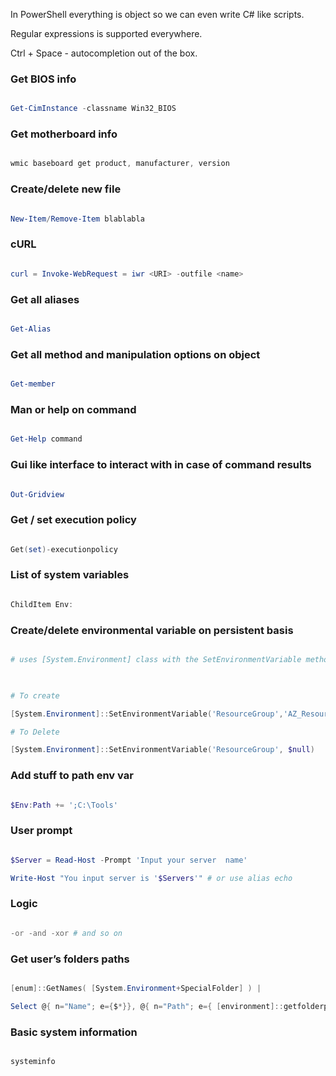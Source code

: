 In PowerShell everything is object so we can even write C# like scripts.

Regular expressions is supported everywhere.

Ctrl + Space - autocompletion out of the box.

### Get BIOS info
```powershell

Get-CimInstance -classname Win32_BIOS

```

### Get motherboard info
```powershell

wmic baseboard get product, manufacturer, version

```

### Create/delete new file
```powershell

New-Item/Remove-Item blablabla

```

### cURL
```powershell

curl = Invoke-WebRequest = iwr <URI> -outfile <name>

```

### Get all aliases
```powershell

Get-Alias

```

### Get all method and manipulation options on object
```powershell

Get-member

```

### Man or help on command
```powershell

Get-Help command

```

### Gui like interface to interact with in case of command results
```powershell

Out-Gridview

```

### Get / set execution policy
```powershell

Get(set)-executionpolicy

```

### List of system variables
```powershell

ChildItem Env:

```

### Create/delete environmental variable on persistent basis
```powershell

# uses [System.Environment] class with the SetEnvironmentVariable method

  

# To create

[System.Environment]::SetEnvironmentVariable('ResourceGroup','AZ_Resource_Group')

# To Delete

[System.Environment]::SetEnvironmentVariable('ResourceGroup', $null)

```

### Add stuff to path env var
```powershell

$Env:Path += ';C:\Tools'

```

### User prompt
```powershell

$Server = Read-Host -Prompt 'Input your server  name'

Write-Host "You input server is '$Servers'" # or use alias echo

```

### Logic
```powershell

-or -and -xor # and so on

```

### Get user’s folders paths
```powershell

[enum]::GetNames( [System.Environment+SpecialFolder] ) |

Select @{ n="Name"; e={$*}}, @{ n="Path"; e={ [environment]::getfolderpath( $* ) }}

```

### Basic system information
```powershell

systeminfo

```